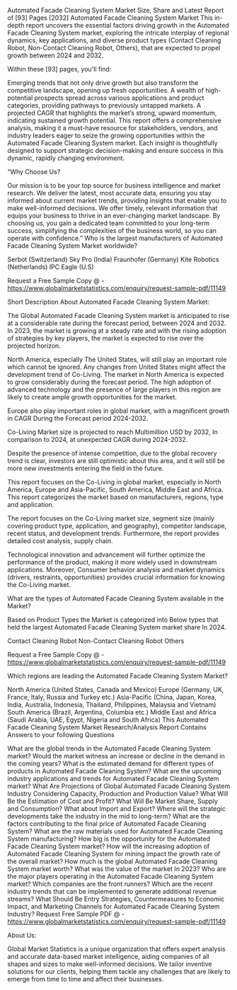 Automated Facade Cleaning System Market Size, Share and Latest Report of [93] Pages [2032]
Automated Facade Cleaning System Market This in-depth report uncovers the essential factors driving growth in the Automated Facade Cleaning System market, exploring the intricate interplay of regional dynamics, key applications, and diverse product types (Contact Cleaning Robot, Non-Contact Cleaning Robot, Others), that are expected to propel growth between 2024 and 2032.

Within these [93] pages, you'll find:

Emerging trends that not only drive growth but also transform the competitive landscape, opening up fresh opportunities.
A wealth of high-potential prospects spread across various applications and product categories, providing pathways to previously untapped markets.
A projected CAGR that highlights the market’s strong, upward momentum, indicating sustained growth potential.
This report offers a comprehensive analysis, making it a must-have resource for stakeholders, vendors, and industry leaders eager to seize the growing opportunities within the Automated Facade Cleaning System market. Each insight is thoughtfully designed to support strategic decision-making and ensure success in this dynamic, rapidly changing environment.

“Why Choose Us?

Our mission is to be your top source for business intelligence and market research.
We deliver the latest, most accurate data, ensuring you stay informed about current market trends, providing insights that enable you to make well-informed decisions.
We offer timely, relevant information that equips your business to thrive in an ever-changing market landscape.
By choosing us, you gain a dedicated team committed to your long-term success, simplifying the complexities of the business world, so you can operate with confidence.”
Who is the largest manufacturers of Automated Facade Cleaning System Market worldwide?

 

Serbot (Switzerland)
Sky Pro (India)
Fraunhofer (Germany)
Kite Robotics (Netherlands)
IPC Eagle (U.S)
 

Request a Free Sample Copy @ - https://www.globalmarketstatistics.com/enquiry/request-sample-pdf/11149

 

Short Description About Automated Facade Cleaning System Market:

The Global Automated Facade Cleaning System market is anticipated to rise at a considerable rate during the forecast period, between 2024 and 2032. In 2023, the market is growing at a steady rate and with the rising adoption of strategies by key players, the market is expected to rise over the projected horizon.

North America, especially The United States, will still play an important role which cannot be ignored. Any changes from United States might affect the development trend of Co-Living. The market in North America is expected to grow considerably during the forecast period. The high adoption of advanced technology and the presence of large players in this region are likely to create ample growth opportunities for the market.

Europe also play important roles in global market, with a magnificent growth in CAGR During the Forecast period 2024-2032.

Co-Living Market size is projected to reach Multimillion USD by 2032, In comparison to 2024, at unexpected CAGR during 2024-2032.

Despite the presence of intense competition, due to the global recovery trend is clear, investors are still optimistic about this area, and it will still be more new investments entering the field in the future.

This report focuses on the Co-Living in global market, especially in North America, Europe and Asia-Pacific, South America, Middle East and Africa. This report categorizes the market based on manufacturers, regions, type and application.

The report focuses on the Co-Living market size, segment size (mainly covering product type, application, and geography), competitor landscape, recent status, and development trends. Furthermore, the report provides detailed cost analysis, supply chain.

Technological innovation and advancement will further optimize the performance of the product, making it more widely used in downstream applications. Moreover, Consumer behavior analysis and market dynamics (drivers, restraints, opportunities) provides crucial information for knowing the Co-Living market.

What are the types of Automated Facade Cleaning System available in the Market?

Based on Product Types the Market is categorized into Below types that held the largest Automated Facade Cleaning System market share In 2024.

 

Contact Cleaning Robot
Non-Contact Cleaning Robot
Others
 

Request a Free Sample Copy @ - https://www.globalmarketstatistics.com/enquiry/request-sample-pdf/11149

Which regions are leading the Automated Facade Cleaning System Market?

North America (United States, Canada and Mexico)
Europe (Germany, UK, France, Italy, Russia and Turkey etc.)
Asia-Pacific (China, Japan, Korea, India, Australia, Indonesia, Thailand, Philippines, Malaysia and Vietnam)
South America (Brazil, Argentina, Columbia etc.)
Middle East and Africa (Saudi Arabia, UAE, Egypt, Nigeria and South Africa)
This Automated Facade Cleaning System Market Research/Analysis Report Contains Answers to your following Questions

What are the global trends in the Automated Facade Cleaning System market? Would the market witness an increase or decline in the demand in the coming years?
What is the estimated demand for different types of products in Automated Facade Cleaning System? What are the upcoming industry applications and trends for Automated Facade Cleaning System market?
What Are Projections of Global Automated Facade Cleaning System Industry Considering Capacity, Production and Production Value? What Will Be the Estimation of Cost and Profit? What Will Be Market Share, Supply and Consumption? What about Import and Export?
Where will the strategic developments take the industry in the mid to long-term?
What are the factors contributing to the final price of Automated Facade Cleaning System? What are the raw materials used for Automated Facade Cleaning System manufacturing?
How big is the opportunity for the Automated Facade Cleaning System market? How will the increasing adoption of Automated Facade Cleaning System for mining impact the growth rate of the overall market?
How much is the global Automated Facade Cleaning System market worth? What was the value of the market In 2023?
Who are the major players operating in the Automated Facade Cleaning System market? Which companies are the front runners?
Which are the recent industry trends that can be implemented to generate additional revenue streams?
What Should Be Entry Strategies, Countermeasures to Economic Impact, and Marketing Channels for Automated Facade Cleaning System Industry?
Request Free Sample PDF @ - https://www.globalmarketstatistics.com/enquiry/request-sample-pdf/11149

About Us:

Global Market Statistics is a unique organization that offers expert analysis and accurate data-based market intelligence, aiding companies of all shapes and sizes to make well-informed decisions. We tailor inventive solutions for our clients, helping them tackle any challenges that are likely to emerge from time to time and affect their businesses.